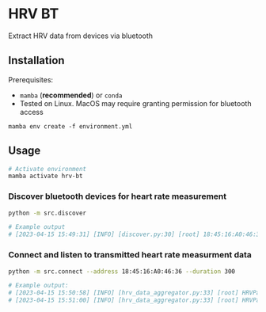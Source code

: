 # HRV BT

Extract HRV data from devices via bluetooth


## Installation
Prerequisites:
- `mamba` (**recommended**) or `conda`
- Tested on Linux. MacOS may require granting permission for bluetooth access

```
mamba env create -f environment.yml
```


## Usage

```bash
# Activate environment
mamba activate hrv-bt
```

### Discover bluetooth devices for heart rate measurement

```bash
python -m src.discover

# Example output
# [2023-04-15 15:49:31] [INFO] [discover.py:30] [root] 18:45:16:A0:46:36 BT_HRM_9_a04636

```

### Connect and listen to transmitted heart rate measurment data
```bash
python -m src.connect --address 18:45:16:A0:46:36 --duration 300

# Example output:
# [2023-04-15 15:50:58] [INFO] [hrv_data_aggregator.py:33] [root] HRVPacket(timestamp=1681563058988, HR=43, RRs=[1071, 967])
# [2023-04-15 15:51:00] [INFO] [hrv_data_aggregator.py:33] [root] HRVPacket(timestamp=1681563060969, HR=43, RRs=[1395])
```
